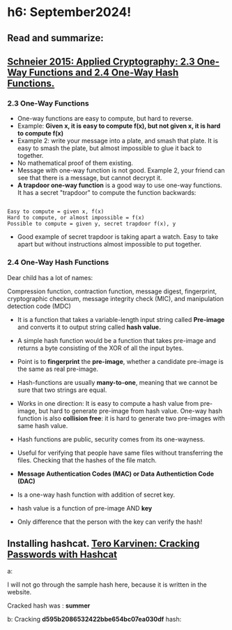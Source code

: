 # h6: September2024!

## Read and summarize: 

## [Schneier 2015: Applied Cryptography: 2.3 One-Way Functions and 2.4 One-Way Hash Functions.](https://learning.oreilly.com/library/view/applied-cryptography-protocols/9781119096726/10_chap02.html#chap02-sec003)

### 2.3 One-Way Functions

- One-way functions are easy to compute, but hard to reverse.
- Example: **Given x, it is easy to compute f(x), but not given x, it is hard to compute f(x)**
- Example 2: write your message into a plate, and smash that plate. It is easy to smash the plate, but almost impossible to glue it back to together.
- No mathematical proof of them existing.
- Message with one-way function is not good. Example 2, your friend can see that there is a message, but cannot decrypt it.
- **A trapdoor one-way function** is a good way to use one-way functions. It has a secret "trapdoor" to compute the function backwards:


```

Easy to compute = given x, f(x)
Hard to compute, or almost impossible = f(x)
Possible to compute = given y, secret trapdoor f(x), y

```
- Good example of secret trapdoor is taking apart a watch. Easy to take apart but without instructions almost impossible to put together.


### 2.4 One-Way Hash Functions

Dear child has a lot of names:

Compression function, 
contraction function, 
message digest, 
fingerprint, 
cryptographic checksum, 
message integrity check (MIC), 
and manipulation detection code (MDC)

- It is a function that takes a variable-length input string called **Pre-image** and converts it to output string called **hash value.**

- A simple hash function would be a function that takes pre-image and returns a byte consisting of the XOR of all the input bytes.
- Point is to **fingerprint** the **pre-image**, whether a candidate pre-image is the same as real pre-image.
- Hash-functions are usually **many-to-one**, meaning that we cannot be sure that two strings are equal.

- Works in one direction: It is easy to compute a hash value from pre-image, but hard to generate pre-image from hash value.
One-way hash function is also **collision free**: it is hard to generate two pre-images with same hash value.

- Hash functions are public, security comes from its one-wayness. 
- Useful for verifying that people have same files without transferring the files. Checking that the hashes of the file match.

- **Message Authentication Codes (MAC) or Data Authentiction Code (DAC)**
- Is a one-way hash function with addition of secret key.
- hash value is a function of pre-image AND **key**
- Only difference that the person with the key can verify the hash!

## Installing hashcat. [Tero Karvinen: Cracking Passwords with Hashcat](https://terokarvinen.com/2022/cracking-passwords-with-hashcat/)

a:

I will not go through the sample hash here, because it is written in the website.

Cracked hash was : **summer**

b: Cracking **d595b2086532422bbe654bc07ea030df** hash:

